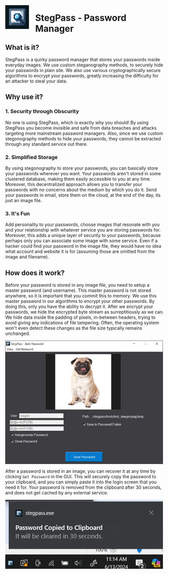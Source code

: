 <div style="display: flex; align-items: center;">
    <img src="docs/logo.png" alt="Logo" width="75" style="margin-bottom: 0;">
    <h1 style="margin-left: 20px; margin-bottom: 0;">StegPass - Password Manager</h1>
</div>

## What is it?

StegPass is a quirky password manager that stores your passwords inside everyday images. We use custom
steganography methods, to securely hide your passwords in plain site. We also use various cryptographically
secure algorithms to encrypt your passwords, greatly increasing the difficulty for an attacker to steal your
data.

## Why use it?

### 1. Security through Obscurity

No one is using StegPass, which is exactly why you should! By using StegPass you become invisible and safe
from data breaches and attacks targeting more mainstream password managers. Also, since we use custom stegonography
methods to hide your passwords, they cannot be extracted through any standard service out there.

### 2. Simplified Storage

By using stegonography to store your passwords, you can basically store your passwords wherever you want. Your
passwords aren't stored in some clustered database, making them easily accessible to you at any time. Moreover,
this decentralized approach allows you to transfer your passwords with no concerns about the medium by which 
you do it. Send your passwords in email, store them on the cloud, at the end of the day, its just an image file.

### 3. It's Fun

Add personality to your passwords, choose images that resonate with you and your relationship with whatever service
you are storing passwords for. Moreover, this adds a unique layer of security to your passwords, because perhaps 
only you can associate some image with some service. Even if a hacker could find your password in the image file, 
they would have no idea what account and website it is for (assuming those are omitted from the image and filename).

## How does it work?

Before your password is stored in any image file, you need to setup a master password (and username). This master
password is not stored anywhere, so it is important that you commit this to memory. We use this master password
in our algorithms to encrypt your other passwords. By doing this, only you have the ability to decrypt it. 
After we encrypt your passwords, we hide the encrypted byte stream as surreptitiously as we can. We hide
data inside the padding of pixels, in-between headers, trying to avoid giving any indications of file tampering. Often,
the operating system won't even detect these changes as the file size typically remains unchanged.

<div style="display: flex; align-items: center;">
    <img src="docs/example_usage1.png" alt="Example Usage 1" width="500" style="margin-bottom: 0;">
</div>

After a password is stored in an image, you can recover it at any time by clicking `Get Password` in the GUI. This will securely 
copy the password to your clipboard, and you can simply paste it into the login screen that you need it for. Your password is 
removed from the clipboard after 30 seconds, and does not get cached by any external service.

<div style="display: flex; align-items: center;">
    <img src="docs/example_usage2.png" alt="Example Usage 2" width="500" style="margin-bottom: 0;">
</div>